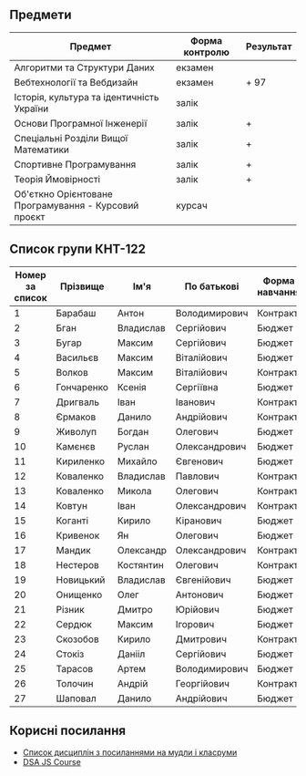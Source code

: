 ## Предмети

| Предмет                                              | Форма контролю | Результат |
| ---------------------------------------------------- | -------------- | --------- |
| Алгоритми та Структури Даних                         | екзамен        |           |
| Вебтехнології та Вебдизайн                           | екзамен        | + 97      |
| Історія, культура та ідентичність України            | залік          |           |
| Основи Програмної Інженерії                          | залік          | +         |
| Спеціальні Розділи Вищої Математики                  | залік          | +         |
| Спортивне Програмування                              | залік          | +         |
| Теорія Ймовірності                                   | залік          | +         |
| Об'єткно Орієнтоване Програмування - Курсовий проєкт | курсач         |           |

## Список групи КНТ-122

| Номер за список | Прізвище   | Ім'я      | По батькові   | Форма навчання |
| --------------- | ---------- | --------- | ------------- | -------------- |
| 1               | Барабаш    | Антон     | Володимирович | Контракт       |
| 2               | Бган       | Владислав | Сергійович    | Бюджет         |
| 3               | Бугар      | Максим    | Сергійович    | Бюджет         |
| 4               | Васильєв   | Максим    | Віталійович   | Бюджет         |
| 5               | Волков     | Максим    | Віталійович   | Контракт       |
| 6               | Гончаренко | Ксенія    | Сергіївна     | Бюджет         |
| 7               | Дригваль   | Іван      | Іванович      | Контракт       |
| 8               | Єрмаков    | Данило    | Андрійович    | Контракт       |
| 9               | Живолуп    | Богдан    | Олегович      | Бюджет         |
| 10              | Камєнєв    | Руслан    | Олександрович | Бюджет         |
| 11              | Кириленко  | Михайло   | Євгенович     | Бюджет         |
| 12              | Коваленко  | Владислав | Павлович      | Контракт       |
| 13              | Коваленко  | Микола    | Олегович      | Контракт       |
| 14              | Ковтун     | Іван      | Олександрович | Контракт       |
| 15              | Коганті    | Кирило    | Кіранович     | Бюджет         |
| 16              | Кривенок   | Ян        | Олегович      | Бюджет         |
| 17              | Мандик     | Олександр | Олександрович | Контракт       |
| 18              | Нестеров   | Костянтин | Олегович      | Контракт       |
| 19              | Новицький  | Владислав | Євгенійович   | Бюджет         |
| 20              | Онищенко   | Олег      | Антонович     | Бюджет         |
| 21              | Різник     | Дмитро    | Юрійович      | Бюджет         |
| 22              | Сердюк     | Максим    | Ігорович      | Бюджет         |
| 23              | Скозобов   | Кирило    | Дмитрович     | Контракт       |
| 24              | Стокіз     | Данііл    | Сергійович    | Бюджет         |
| 25              | Тарасов    | Артем     | Володимирович | Бюджет         |
| 26              | Толочин    | Андрій    | Георгійович   | Контракт       |
| 27              | Шаповал    | Данило    | Андрійович    | Бюджет         |

## Корисні посилання

- [Список дисциплін з посиланнями на мудли і класруми](https://docs.google.com/spreadsheets/d/135WSkPNYET0WUZ32TYFL9MkVmW-Yoock/edit#gid=834816124)
- [DSA JS Course](https://www.youtube.com/watch?v=coqQwbDezUA&list=PLC3y8-rFHvwjPxNAKvZpdnsr41E0fCMMP)
